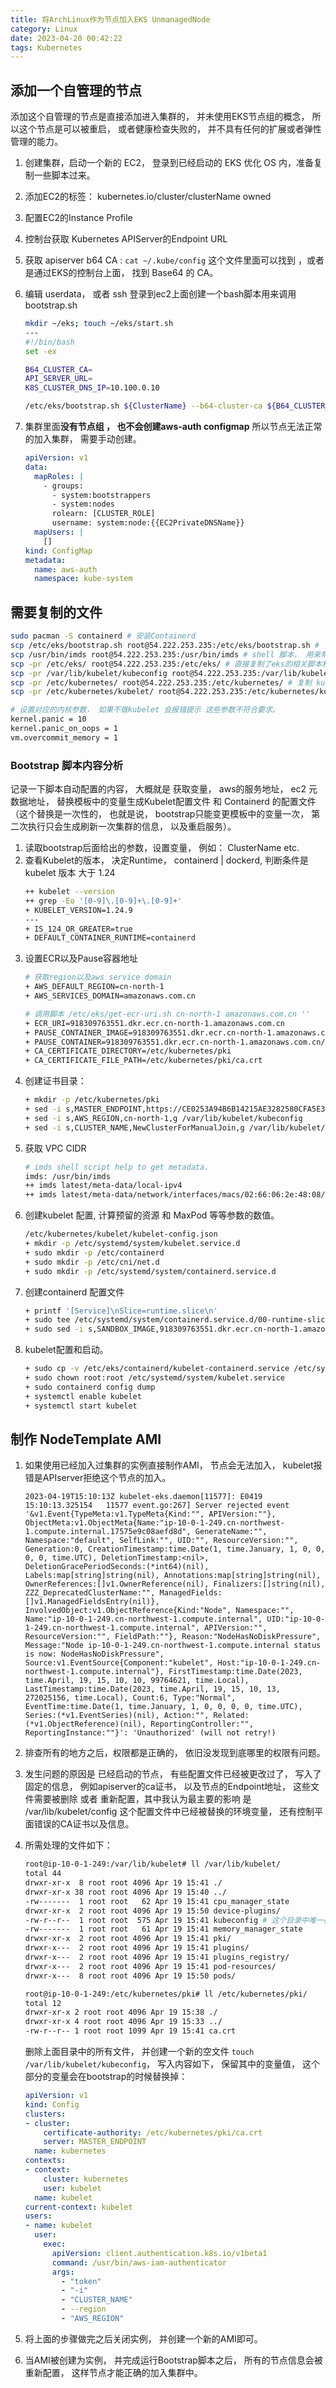 ```yaml
---
title: 将ArchLinux作为节点加入EKS UnmanagedNode
category: Linux
date: 2023-04-20 00:42:22
tags: Kubernetes
---
```


## 添加一个自管理的节点

添加这个自管理的节点是直接添加进入集群的， 并未使用EKS节点组的概念， 所以这个节点是可以被重启， 或者健康检查失败的， 并不具有任何的扩展或者弹性管理的能力。

1. 创建集群，启动一个新的 EC2， 登录到已经启动的 EKS 优化 OS 内，准备复制一些脚本过来。
2. 添加EC2的标签： kubernetes.io/cluster/clusterName  owned
3. 配置EC2的Instance Profile
4. 控制台获取 Kubernetes APIServer的Endpoint URL
5. 获取 apiserver b64 CA : `cat ~/.kube/config` 这个文件里面可以找到 ，或者是通过EKS的控制台上面， 找到 Base64 的 CA。
6. 编辑 userdata， 或者 ssh 登录到ec2上面创建一个bash脚本用来调用 bootstrap.sh

   ```bash
   mkdir ~/eks; touch ~/eks/start.sh
   ---
   #!/bin/bash
   set -ex

   B64_CLUSTER_CA=
   API_SERVER_URL=
   K8S_CLUSTER_DNS_IP=10.100.0.10

   /etc/eks/bootstrap.sh ${ClusterName} --b64-cluster-ca ${B64_CLUSTER_CA} --apiserver-endpoint ${API_SERVER_URL}
   ```

7. 集群里面**没有节点组 ， 也不会创建aws-auth configmap** 所以节点无法正常的加入集群， 需要手动创建。
   ```yaml
   apiVersion: v1
   data:
     mapRoles: |
       - groups:
         - system:bootstrappers
         - system:nodes
         rolearn: [CLUSTER_ROLE]
         username: system:node:{{EC2PrivateDNSName}}
     mapUsers: |
       []
   kind: ConfigMap
   metadata:
     name: aws-auth
     namespace: kube-system
   ```
## 需要复制的文件
```bash
sudo pacman -S containerd # 安装Containerd
scp /etc/eks/bootstrap.sh root@54.222.253.235:/etc/eks/bootstrap.sh # 复制bootstrap
scp /usr/bin/imds root@54.222.253.235:/usr/bin/imds # shell 脚本， 用来帮忙调用ec2 metadata 获取实例和VPC子网的信息
scp -pr /etc/eks/ root@54.222.253.235:/etc/eks/ # 直接复制了eks的相关脚本和配置模板
scp -pr /var/lib/kubelet/kubeconfig root@54.222.253.235:/var/lib/kubelet/kubeconfig # 复制kubeletconfig配置文件模板
scp -pr /etc/kubernetes/ root@54.222.253.235:/etc/kubernetes/ # 复制 kubernetes 的配置文件
scp -pr /etc/kubernetes/kubelet/ root@54.222.253.235:/etc/kubernetes/kubelet/ # 上面的命令没有递归复制， 所以需要指定

# 设置对应的内核参数， 如果不做kubelet 会报错提示 这些参数不符合要求。
kernel.panic = 10
kernel.panic_on_oops = 1
vm.overcommit_memory = 1
```

### Bootstrap 脚本内容分析
记录一下脚本自动配置的内容， 大概就是 获取变量， aws的服务地址， ec2 元数据地址， 替换模板中的变量生成Kubelet配置文件 和 Containerd 的配置文件（这个替换是一次性的， 也就是说， bootstrap只能变更模板中的变量一次， 第二次执行只会生成刷新一次集群的信息， 以及重启服务）。
1. 读取bootstrap后面给出的参数，设置变量， 例如： ClusterName etc.
2. 查看Kubelet的版本， 决定Runtime， containerd | dockerd, 判断条件是 kubelet 版本 大于 1.24
   ```bash
   ++ kubelet --version
   ++ grep -Eo '[0-9]\.[0-9]+\.[0-9]+'
   + KUBELET_VERSION=1.24.9
   ---
   + IS_124_OR_GREATER=true
   + DEFAULT_CONTAINER_RUNTIME=containerd
   ```
3. 设置ECR以及Pause容器地址
   ```bash
   # 获取region以及aws service domain
   + AWS_DEFAULT_REGION=cn-north-1
   + AWS_SERVICES_DOMAIN=amazonaws.com.cn
   
   # 调用脚本 /etc/eks/get-ecr-uri.sh cn-north-1 amazonaws.com.cn ''
   + ECR_URI=918309763551.dkr.ecr.cn-north-1.amazonaws.com.cn
   + PAUSE_CONTAINER_IMAGE=918309763551.dkr.ecr.cn-north-1.amazonaws.com.cn/eks/pause
   + PAUSE_CONTAINER=918309763551.dkr.ecr.cn-north-1.amazonaws.com.cn/eks/pause:3.5
   + CA_CERTIFICATE_DIRECTORY=/etc/kubernetes/pki
   + CA_CERTIFICATE_FILE_PATH=/etc/kubernetes/pki/ca.crt
   ```
4. 创建证书目录：
   ```bash
   + mkdir -p /etc/kubernetes/pki
   + sed -i s,MASTER_ENDPOINT,https://CE0253A94B6B14215AE3282580CFA5E3.yl4.cn-north-1.eks.amazonaws.com.cn,g /var/lib/kubelet/kubeconfig
   + sed -i s,AWS_REGION,cn-north-1,g /var/lib/kubelet/kubeconfig
   + sed -i s,CLUSTER_NAME,NewClusterForManualJoin,g /var/lib/kubelet/kubeconfig
   ```
5. 获取 VPC CIDR
   ```bash
   # imds shell script help to get metadata.
   imds: /usr/bin/imds
   ++ imds latest/meta-data/local-ipv4
   ++ imds latest/meta-data/network/interfaces/macs/02:66:06:2e:48:08/vpc-ipv4-cidr-blocks
   ```
6. 创建kubelet 配置, 计算预留的资源 和 MaxPod 等等参数的数值。
   ```bash
   /etc/kubernetes/kubelet/kubelet-config.json
   + mkdir -p /etc/systemd/system/kubelet.service.d
   + sudo mkdir -p /etc/containerd
   + sudo mkdir -p /etc/cni/net.d
   + sudo mkdir -p /etc/systemd/system/containerd.service.d
   ```
7. 创建containerd 配置文件
   ```bash
   + printf '[Service]\nSlice=runtime.slice\n'
   + sudo tee /etc/systemd/system/containerd.service.d/00-runtime-slice.conf
   + sudo sed -i s,SANDBOX_IMAGE,918309763551.dkr.ecr.cn-north-1.amazonaws.com.cn/eks/pause:3.5,g /etc/eks/containerd/containerd-config.toml
   ```
8. kubelet配置和启动。
   ```bash
   + sudo cp -v /etc/eks/containerd/kubelet-containerd.service /etc/systemd/system/kubelet.service
   + sudo chown root:root /etc/systemd/system/kubelet.service
   + sudo containerd config dump
   + systemctl enable kubelet
   + systemctl start kubelet
   ```

## 制作 NodeTemplate AMI

1. 如果使用已经加入过集群的实例直接制作AMI， 节点会无法加入， kubelet报错是APIserver拒绝这个节点的加入。

   ```
   2023-04-19T15:10:13Z kubelet-eks.daemon[11577]: E0419 15:10:13.325154   11577 event.go:267] Server rejected event '&v1.Event{TypeMeta:v1.TypeMeta{Kind:"", APIVersion:""}, ObjectMeta:v1.ObjectMeta{Name:"ip-10-0-1-249.cn-northwest-1.compute.internal.17575e9c08aefd8d", GenerateName:"", Namespace:"default", SelfLink:"", UID:"", ResourceVersion:"", Generation:0, CreationTimestamp:time.Date(1, time.January, 1, 0, 0, 0, 0, time.UTC), DeletionTimestamp:<nil>, DeletionGracePeriodSeconds:(*int64)(nil), Labels:map[string]string(nil), Annotations:map[string]string(nil), OwnerReferences:[]v1.OwnerReference(nil), Finalizers:[]string(nil), ZZZ_DeprecatedClusterName:"", ManagedFields:[]v1.ManagedFieldsEntry(nil)}, InvolvedObject:v1.ObjectReference{Kind:"Node", Namespace:"", Name:"ip-10-0-1-249.cn-northwest-1.compute.internal", UID:"ip-10-0-1-249.cn-northwest-1.compute.internal", APIVersion:"", ResourceVersion:"", FieldPath:""}, Reason:"NodeHasNoDiskPressure", Message:"Node ip-10-0-1-249.cn-northwest-1.compute.internal status is now: NodeHasNoDiskPressure", Source:v1.EventSource{Component:"kubelet", Host:"ip-10-0-1-249.cn-northwest-1.compute.internal"}, FirstTimestamp:time.Date(2023, time.April, 19, 15, 10, 10, 99764621, time.Local), LastTimestamp:time.Date(2023, time.April, 19, 15, 10, 13, 272025156, time.Local), Count:6, Type:"Normal", EventTime:time.Date(1, time.January, 1, 0, 0, 0, 0, time.UTC), Series:(*v1.EventSeries)(nil), Action:"", Related:(*v1.ObjectReference)(nil), ReportingController:"", ReportingInstance:""}': 'Unauthorized' (will not retry!)
   ```

2. 排查所有的地方之后，权限都是正确的， 依旧没发现到底哪里的权限有问题。

3. 发生问题的原因是 已经启动的节点， 有些配置文件已经被更改过了， 写入了固定的信息，  例如apiserver的ca证书， 以及节点的Endpoint地址， 这些文件需要被删除 或者 重新配置，其中我认为最主要的影响 是 /var/lib/kubelet/config 这个配置文件中已经被替换的环境变量， 还有控制平面错误的CA证书以及信息。

4. 所需处理的文件如下：

   ```bash
   root@ip-10-0-1-249:/var/lib/kubelet# ll /var/lib/kubelet/
   total 44
   drwxr-xr-x  8 root root 4096 Apr 19 15:41 ./
   drwxr-xr-x 38 root root 4096 Apr 19 15:40 ../
   -rw-------  1 root root   62 Apr 19 15:41 cpu_manager_state
   drwxr-xr-x  2 root root 4096 Apr 19 15:50 device-plugins/
   -rw-r--r--  1 root root  575 Apr 19 15:41 kubeconfig # 这个目录中唯一存在的一个文件，里面应该是为配置的变量，不能被替换为确定的值。
   -rw-------  1 root root   61 Apr 19 15:41 memory_manager_state
   drwxr-xr-x  2 root root 4096 Apr 19 15:41 pki/
   drwxr-x---  2 root root 4096 Apr 19 15:41 plugins/
   drwxr-x---  2 root root 4096 Apr 19 15:41 plugins_registry/
   drwxr-x---  2 root root 4096 Apr 19 15:41 pod-resources/
   drwxr-x---  8 root root 4096 Apr 19 15:50 pods/
   
   root@ip-10-0-1-249:/etc/kubernetes/pki# ll /etc/kubernetes/pki/
   total 12
   drwxr-xr-x 2 root root 4096 Apr 19 15:38 ./
   drwxr-xr-x 4 root root 4096 Apr 19 15:33 ../
   -rw-r--r-- 1 root root 1099 Apr 19 15:41 ca.crt
   ```

   删除上面目录中的所有文件， 并创建一个新的空文件 `touch /var/lib/kubelet/kubeconfig`， 写入内容如下， 保留其中的变量值， 这个部分的变量会在bootstrap的时候替换掉： 

   ```yaml
   apiVersion: v1
   kind: Config
   clusters:
   - cluster:
       certificate-authority: /etc/kubernetes/pki/ca.crt
       server: MASTER_ENDPOINT 
     name: kubernetes
   contexts:
   - context:
       cluster: kubernetes
       user: kubelet
     name: kubelet
   current-context: kubelet
   users:
   - name: kubelet
     user:
       exec:
         apiVersion: client.authentication.k8s.io/v1beta1
         command: /usr/bin/aws-iam-authenticator
         args:
           - "token"
           - "-i"
           - "CLUSTER_NAME"
           - --region
           - "AWS_REGION"
   ```

5. 将上面的步骤做完之后关闭实例， 并创建一个新的AMI即可。 
6. 当AMI被创建为实例， 并完成运行Bootstrap脚本之后， 所有的节点信息会被重新配置， 这样节点才能正确的加入集群中。
